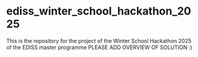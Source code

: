 # ediss_winter_school_hackathon_2025
This is the repository for the project of the Winter School Hackathon 2025 of the EDISS master programme
PLEASE ADD OVERVIEW OF SOLUTION :)
